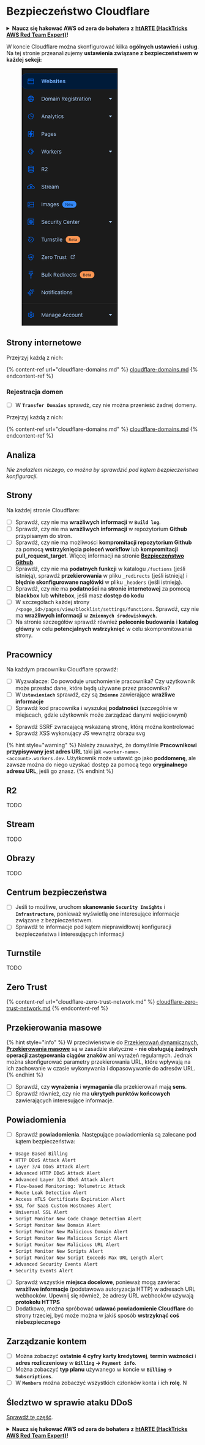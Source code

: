 # Bezpieczeństwo Cloudflare

<details>

<summary><strong>Naucz się hakować AWS od zera do bohatera z</strong> <a href="https://training.hacktricks.xyz/courses/arte"><strong>htARTE (HackTricks AWS Red Team Expert)</strong></a><strong>!</strong></summary>

Inne sposoby wsparcia HackTricks:

* Jeśli chcesz zobaczyć swoją **firmę reklamowaną w HackTricks** lub **pobrać HackTricks w formacie PDF**, sprawdź [**SUBSCRIPTION PLANS**](https://github.com/sponsors/carlospolop)!
* Zdobądź [**oficjalne gadżety PEASS & HackTricks**](https://peass.creator-spring.com)
* Odkryj [**Rodzinę PEASS**](https://opensea.io/collection/the-peass-family), naszą kolekcję ekskluzywnych [**NFT**](https://opensea.io/collection/the-peass-family)
* **Dołącz do** 💬 [**grupy Discord**](https://discord.gg/hRep4RUj7f) lub [**grupy telegramowej**](https://t.me/peass) lub **śledź** nas na **Twitterze** 🐦 [**@hacktricks_live**](https://twitter.com/hacktricks_live)**.**
* **Podziel się swoimi sztuczkami hakerskimi, przesyłając PR-y do** [**HackTricks**](https://github.com/carlospolop/hacktricks) i [**HackTricks Cloud**](https://github.com/carlospolop/hacktricks-cloud) github repos.

</details>

W koncie Cloudflare można skonfigurować kilka **ogólnych ustawień i usług**. Na tej stronie przeanalizujemy **ustawienia związane z bezpieczeństwem w każdej sekcji:**

<figure><img src="../../.gitbook/assets/image (85) (1).png" alt=""><figcaption></figcaption></figure>

## Strony internetowe

Przejrzyj każdą z nich:

{% content-ref url="cloudflare-domains.md" %}
[cloudflare-domains.md](cloudflare-domains.md)
{% endcontent-ref %}

### Rejestracja domen

* [ ] W **`Transfer Domains`** sprawdź, czy nie można przenieść żadnej domeny.

Przejrzyj każdą z nich:

{% content-ref url="cloudflare-domains.md" %}
[cloudflare-domains.md](cloudflare-domains.md)
{% endcontent-ref %}

## Analiza

_Nie znalazłem niczego, co można by sprawdzić pod kątem bezpieczeństwa konfiguracji._

## Strony

Na każdej stronie Cloudflare:

* [ ] Sprawdź, czy nie ma **wrażliwych informacji** w **`Build log`**.
* [ ] Sprawdź, czy nie ma **wrażliwych informacji** w repozytorium **Github** przypisanym do stron.
* [ ] Sprawdź, czy nie ma możliwości **kompromitacji repozytorium Github** za pomocą **wstrzyknięcia poleceń workflow** lub **kompromitacji pull_request_target**. Więcej informacji na stronie [**Bezpieczeństwo Github**](../github-security/).
* [ ] Sprawdź, czy nie ma **podatnych funkcji** w katalogu `/fuctions` (jeśli istnieją), sprawdź **przekierowania** w pliku `_redirects` (jeśli istnieją) i **błędnie skonfigurowane nagłówki** w pliku `_headers` (jeśli istnieją).
* [ ] Sprawdź, czy nie ma **podatności** na **stronie internetowej** za pomocą **blackbox** lub **whitebox**, jeśli masz **dostęp do kodu**
* [ ] W szczegółach każdej strony `/<page_id>/pages/view/blocklist/settings/functions`. Sprawdź, czy nie ma **wrażliwych informacji** w **`Zmiennych środowiskowych`**.
* [ ] Na stronie szczegółów sprawdź również **polecenie budowania** i **katalog główny** w celu **potencjalnych wstrzyknięć** w celu skompromitowania strony.

## **Pracownicy**

Na każdym pracowniku Cloudflare sprawdź:

* [ ] Wyzwalacze: Co powoduje uruchomienie pracownika? Czy użytkownik może przesłać dane, które będą używane przez pracownika?
* [ ] W **`Ustawieniach`** sprawdź, czy są **`Zmienne`** zawierające **wrażliwe informacje**
* [ ] Sprawdź kod pracownika i wyszukaj **podatności** (szczególnie w miejscach, gdzie użytkownik może zarządzać danymi wejściowymi)
* Sprawdź SSRF zwracającą wskazaną stronę, którą można kontrolować
* Sprawdź XSS wykonujący JS wewnątrz obrazu svg

{% hint style="warning" %}
Należy zauważyć, że domyślnie **Pracownikowi przypisywany jest adres URL** taki jak `<worker-name>.<account>.workers.dev`. Użytkownik może ustawić go jako **poddomenę**, ale zawsze można do niego uzyskać dostęp za pomocą tego **oryginalnego adresu URL**, jeśli go znasz.
{% endhint %}

## R2

TODO

## Stream

TODO

## Obrazy

TODO

## Centrum bezpieczeństwa

* [ ] Jeśli to możliwe, uruchom **skanowanie** **`Security Insights`** i **`Infrastructure`**, ponieważ wyświetlą one interesujące informacje związane z bezpieczeństwem.
* [ ] Sprawdź te informacje pod kątem nieprawidłowej konfiguracji bezpieczeństwa i interesujących informacji

## Turnstile

TODO

## **Zero Trust**

{% content-ref url="cloudflare-zero-trust-network.md" %}
[cloudflare-zero-trust-network.md](cloudflare-zero-trust-network.md)
{% endcontent-ref %}

## Przekierowania masowe

{% hint style="info" %}
W przeciwieństwie do [Przekierowań dynamicznych](https://developers.cloudflare.com/rules/url-forwarding/dynamic-redirects/), [**Przekierowania masowe**](https://developers.cloudflare.com/rules/url-forwarding/bulk-redirects/) są w zasadzie statyczne - **nie obsługują żadnych operacji zastępowania ciągów znaków** ani wyrażeń regularnych. Jednak można skonfigurować parametry przekierowania URL, które wpływają na ich zachowanie w czasie wykonywania i dopasowywanie do adresów URL.
{% endhint %}

* [ ] Sprawdź, czy **wyrażenia** i **wymagania** dla przekierowań mają **sens**.
* [ ] Sprawdź również, czy nie ma **ukrytych punktów końcowych** zawierających interesujące informacje.

## Powiadomienia

* [ ] Sprawdź **powiadomienia**. Następujące powiadomienia są zalecane pod kątem bezpieczeństwa:
* `Usage Based Billing`
* `HTTP DDoS Attack Alert`
* `Layer 3/4 DDoS Attack Alert`
* `Advanced HTTP DDoS Attack Alert`
* `Advanced Layer 3/4 DDoS Attack Alert`
* `Flow-based Monitoring: Volumetric Attack`
* `Route Leak Detection Alert`
* `Access mTLS Certificate Expiration Alert`
* `SSL for SaaS Custom Hostnames Alert`
* `Universal SSL Alert`
* `Script Monitor New Code Change Detection Alert`
* `Script Monitor New Domain Alert`
* `Script Monitor New Malicious Domain Alert`
* `Script Monitor New Malicious Script Alert`
* `Script Monitor New Malicious URL Alert`
* `Script Monitor New Scripts Alert`
* `Script Monitor New Script Exceeds Max URL Length Alert`
* `Advanced Security Events Alert`
* `Security Events Alert`
* [ ] Sprawdź wszystkie **miejsca docelowe**, ponieważ mogą zawierać **wrażliwe informacje** (podstawowa autoryzacja HTTP) w adresach URL webhooków. Upewnij się również, że adresy URL webhooków używają **protokołu HTTPS**
* [ ] Dodatkowo, można spróbować **udawać powiadomienie Cloudflare** do strony trzeciej, być może można w jakiś sposób **wstrzyknąć coś niebezpiecznego**

## Zarządzanie kontem

* [ ] Można zobaczyć **ostatnie 4 cyfry karty kredytowej**, **termin ważności** i **adres rozliczeniowy** w **`Billing` -> `Payment info`**.
* [ ] Można zobaczyć **typ planu** używanego w koncie w **`Billing` -> `Subscriptions`**.
* [ ] W **`Members`** można zobaczyć wszystkich członków konta i ich **rolę**. N
## Śledztwo w sprawie ataku DDoS

[Sprawdź tę część](cloudflare-domains.md#ochrona-przed-atakami-ddos-w-cloudflare).

<details>

<summary><strong>Naucz się hakować AWS od zera do bohatera z</strong> <a href="https://training.hacktricks.xyz/courses/arte"><strong>htARTE (HackTricks AWS Red Team Expert)</strong></a><strong>!</strong></summary>

Inne sposoby wsparcia HackTricks:

* Jeśli chcesz zobaczyć **reklamę swojej firmy w HackTricks** lub **pobrać HackTricks w formacie PDF**, sprawdź [**PLAN SUBSKRYPCJI**](https://github.com/sponsors/carlospolop)!
* Zdobądź [**oficjalne gadżety PEASS & HackTricks**](https://peass.creator-spring.com)
* Odkryj [**Rodzinę PEASS**](https://opensea.io/collection/the-peass-family), naszą kolekcję ekskluzywnych [**NFT**](https://opensea.io/collection/the-peass-family)
* **Dołącz do** 💬 [**grupy Discord**](https://discord.gg/hRep4RUj7f) lub [**grupy telegramowej**](https://t.me/peass) lub **śledź** nas na **Twitterze** 🐦 [**@hacktricks_live**](https://twitter.com/hacktricks_live)**.**
* **Podziel się swoimi sztuczkami hakerskimi, przesyłając PR-y do** [**HackTricks**](https://github.com/carlospolop/hacktricks) i [**HackTricks Cloud**](https://github.com/carlospolop/hacktricks-cloud) na GitHubie.

</details>
